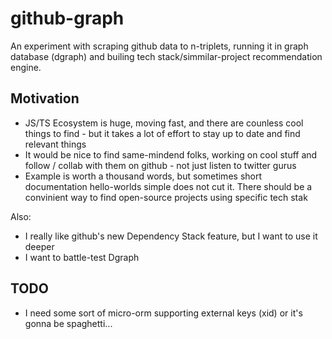 # github-graph

An experiment with scraping github data to n-triplets, running it in graph database (dgraph) and builing tech stack/simmilar-project recommendation engine.

## Motivation

- JS/TS Ecosystem is huge, moving fast, and there are counless cool things to find - but it takes a lot of effort to stay up to date and find relevant things
- It would be nice to find same-mindend folks, working on cool stuff and follow / collab with them on github - not just listen to twitter gurus
- Example is worth a thousand words, but sometimes short documentation hello-worlds simple does not cut it. There should be a convinient way to find open-source projects using specific tech stak

Also:

- I really like github's new Dependency Stack feature, but I want to use it deeper
- I want to battle-test Dgraph

## TODO

- I need some sort of micro-orm supporting external keys (xid) or it's gonna be spaghetti...
